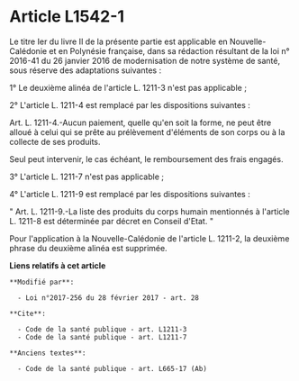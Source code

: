 # Article L1542-1

Le titre Ier du livre II de la présente partie est applicable en Nouvelle-Calédonie et en Polynésie française, dans sa
rédaction résultant de la loi n° 2016-41 du 26 janvier 2016 de modernisation de notre système de santé, sous réserve des
adaptations suivantes : 

1° Le deuxième alinéa de l'article L. 1211-3 n'est pas applicable ; 

2° L'article L. 1211-4 est remplacé par les dispositions suivantes : 

Art. L. 1211-4.-Aucun paiement, quelle qu'en soit la forme, ne peut être alloué à celui qui se prête au prélèvement
d'éléments de son corps ou à la collecte de ses produits. 

Seul peut intervenir, le cas échéant, le remboursement des frais engagés. 

3° L'article L. 1211-7 n'est pas applicable ; 

4° L'article L. 1211-9 est remplacé par les dispositions suivantes : 

" Art. L. 1211-9.-La liste des produits du corps humain mentionnés à l'article L. 1211-8 est déterminée par décret en Conseil
d'Etat. "

Pour l'application à la Nouvelle-Calédonie de l'article L. 1211-2, la deuxième phrase du deuxième alinéa est supprimée.

**Liens relatifs à cet article**

	**Modifié par**:

	  - Loi n°2017-256 du 28 février 2017 - art. 28

	**Cite**:

	  - Code de la santé publique - art. L1211-3
	  - Code de la santé publique - art. L1211-7

	**Anciens textes**:

	  - Code de la santé publique - art. L665-17 (Ab)
